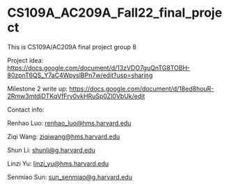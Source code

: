 # CS109A_AC209A_Fall22_final_project

This is CS109A/AC209A final project group 8

Project idea: https://docs.google.com/document/d/13zVDO7guQnTG8TOBH-80zpnT6QS_Y7aC4WpyslBPn7w/edit?usp=sharing

Milestone 2 write up: https://docs.google.com/document/d/18ed8houR-2Rmw3mtdiDTKqVfFry0vkHRuSp0Zl0VbUk/edit

Contact info:

Renhao Luo: renhao_luo@hms.harvard.edu

Ziqi Wang: ziqiwang@hms.harvard.edu

Shun Li: shunli@g.harvard.edu

Linzi Yu: linzi_yu@hms.harvard.edu

Senmiao Sun: sun_senmiao@g.harvard.edu